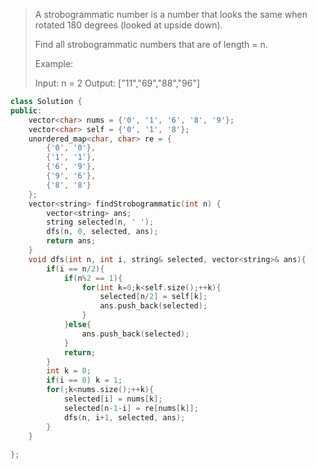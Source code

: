 > A strobogrammatic number is a number that looks the same when rotated 180 degrees (looked at upside down).
>
> Find all strobogrammatic numbers that are of length = n.
>
> Example:
>
> Input:  n = 2
> Output: ["11","69","88","96"]

```cpp
class Solution {
public:
    vector<char> nums = {'0', '1', '6', '8', '9'};
    vector<char> self = {'0', '1', '8'};
    unordered_map<char, char> re = {
        {'0', '0'},
        {'1', '1'},
        {'6', '9'},
        {'9', '6'},
        {'8', '8'}
    };
    vector<string> findStrobogrammatic(int n) {
        vector<string> ans;
        string selected(n, ' ');
        dfs(n, 0, selected, ans);
        return ans;
    }
    void dfs(int n, int i, string& selected, vector<string>& ans){
        if(i == n/2){
            if(n%2 == 1){
                for(int k=0;k<self.size();++k){
                    selected[n/2] = self[k];
                    ans.push_back(selected);
                }
            }else{
                ans.push_back(selected);
            }
            return;
        }
        int k = 0;
        if(i == 0) k = 1;
        for(;k<nums.size();++k){
            selected[i] = nums[k];
            selected[n-1-i] = re[nums[k]];
            dfs(n, i+1, selected, ans);
        }
    }
    
};
```

